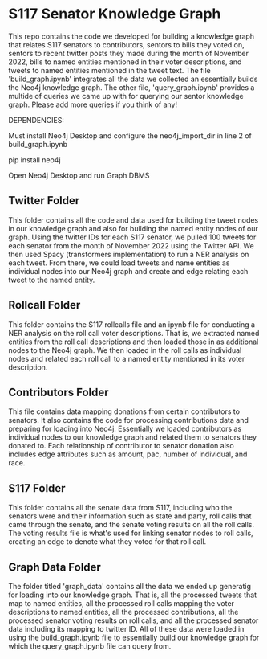 # S117 Senator Knowledge Graph

This repo contains the code we developed for building a knowledge graph that relates S117
senators to contributors, sentors to bills they voted on, sentors to recent twitter posts
they made during the month of November 2022, bills to named entities mentioned in their 
voter descriptions, and tweets to named entities mentioned in the tweet text. 
The file 'build_graph.ipynb' integrates all the data we collected an essentially builds
the Neo4j knowledge graph.  The other file, 'query_graph.ipynb' provides a multide of queries
we came up with for querying our sentor knowledge graph.  Please add more queries if you think
of any!

DEPENDENCIES:

Must install Neo4j Desktop and configure the neo4j_import_dir in line 2 of build_graph.ipynb

pip install neo4j

Open Neo4j Desktop and run Graph DBMS

## Twitter Folder

This folder contains all the code and data used for building the tweet nodes in our knowledge graph
and also for building the named entity nodes of our graph.  Using the twitter IDs for each S117 senator,
we pulled 100 tweets for each senator from the month of November 2022 using the Twitter API.  We then
used Spacy (transformers implementation) to run a NER analysis on each tweet.  From there, we could
load tweets and name entities as individual nodes into our Neo4j graph and create and edge relating 
each tweet to the named entity.

## Rollcall Folder

This folder contains the S117 rollcalls file and an ipynb file for conducting a NER analysis on the 
roll call voter descriptions.  That is, we extracted named entities from the roll call descriptions
and then loaded those in as additional nodes to the Neo4j graph.  We then loaded in the roll calls
as individual nodes and related each roll call to a named entity mentioned in its voter description.

## Contributors Folder

This file contains data mapping donations from certain contributors to senators.  It also contains 
the code for processing contributions data and preparing for loading into Neo4j.  Essentially we 
loaded contributors as individual nodes to our knowledge graph and related them to senators they donated
to.  Each relationship of contributor to senator donation also includes edge attributes such as amount,
pac, number of individual, and race.

## S117 Folder

This folder contains all the senate data from S117, including who the senators were and their information
such as state and party, roll calls that came through the senate, and the senate voting results on all the 
roll calls.  The voting results file is what's used for linking senator nodes to roll calls, creating an 
edge to denote what they voted for that roll call.

## Graph Data Folder

The folder titled 'graph_data' contains all the data we ended up generatig for loading into our 
knowledge graph.  That is, all the processed tweets that map to named entities, all the processed
roll calls mapping the voter descriptions to named entities, all the processed contributions, all 
the processed senator voting results on roll calls, and all the processed senator data including its 
mapping to twitter ID.  All of these data were loaded in using the build_graph.ipynb file to essentially
build our knowledge graph for which the query_graph.ipynb file can query from.

